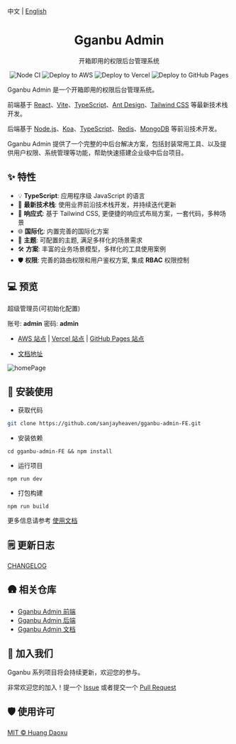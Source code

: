 中文 | [English](./README.md)

<h1 align="center" >Gganbu Admin</h1>

<div align="center">

开箱即用的权限后台管理系统

<!-- [![npm](https://img.shields.io/npm/v/simple-js-export)](https://www.npmjs.com/package/simple-js-export)
![npm](https://img.shields.io/npm/dw/simple-js-export) -->

![Node CI](https://github.com/sanjayheaven/gganbu-admin-FE/workflows/Node%20CI/badge.svg) ![Deploy to AWS](https://github.com/sanjayheaven/gganbu-admin-FE/workflows/Deploy%20to%20AWS/badge.svg) ![Deploy to Vercel](https://github.com/sanjayheaven/gganbu-admin-FE/workflows/Deploy%20to%20Vercel/badge.svg) ![Deploy to GitHub Pages](https://github.com/sanjayheaven/gganbu-admin-FE/workflows/Deploy%20to%20GitHub%20Pages/badge.svg)

</div>

Gganbu Admin 是一个开箱即用的权限后台管理系统。

前端基于 [React](https://reactjs.org/)、[Vite](https://vitejs.dev/)、[TypeScript](https://www.typescriptlang.org/)、[Ant Design](https://ant.design/)、[Tailwind CSS](https://tailwindcss.com/) 等最新技术栈开发。

后端基于 [Node.js](https://nodejs.org/en/)、[Koa](https://koajs.com/)、[TypeScript](https://www.typescriptlang.org/)、[Redis](https://redis.io/)、[MongoDB](https://www.mongodb.com/) 等前沿技术开发。

Gganbu Admin 提供了一个完整的中后台解决方案，包括封装常用工具、以及提供用户权限、系统管理等功能，帮助快速搭建企业级中后台项目。

## ✨ 特性

<!-- 及黑暗主题适配 -->

- 💡 **TypeScript**: 应用程序级 JavaScript 的语言
- 🚀 **最新技术栈**: 使用业界前沿技术栈开发，并持续迭代更新
- 📱 **响应式**: 基于 Tailwind CSS, 更便捷的响应式布局方案，一套代码，多种场景
- 🌐 **国际化**: 内置完善的国际化方案
- 🎨 **主题**: 可配置的主题, 满足多样化的场景需求
- 🛠️ **方案**: 丰富的业务场景模型，多样化的工具使用案例
- 🛡️ **权限**: 完善的路由权限和用户鉴权方案, 集成 **RBAC** 权限控制

## 💻 预览

超级管理员(可初始化配置)

账号: **admin** 密码: **admin**

- <a href="https://sanjay-huang.com" target="_blank">AWS 站点</a> | <a href="https://gganbu-admin-fe.vercel.app" target="_blank">Vercel 站点</a> | <a href="https://sanjayheaven.github.io/gganbu-admin-FE" target="_blank">GitHub Pages 站点</a>

- [文档地址](https://sanjayheaven.github.io/gganbu-admin-docs)

![homePage](https://gganbu-admin.s3.ap-southeast-1.amazonaws.com/homePage.png)

## 🔨 安装使用

- 获取代码

```sh
git clone https://github.com/sanjayheaven/gganbu-admin-FE.git
```

- 安装依赖

```shell
cd gganbu-admin-FE && npm install
```

- 运行项目

```shell
npm run dev
```

- 打包构建

```shell
npm run build
```

更多信息请参考 [使用文档](https://sanjayheaven.github.io/gganbu-admin-docs)

## 🗒️ 更新日志

[CHANGELOG](https://sanjayheaven.github.io/gganbu-admin-FE/blob/main/CHANGELOG.md)

## 🛖 相关仓库

- [Gganbu Admin 前端](http://github.com/sanjayheaven/gganbu-admin-FE)
- [Gganbu Admin 后端](http://github.com/sanjayheaven/gganbu-admin-BE)
- [Gganbu Admin 文档](http://github.com/sanjayheaven/gganbu-admin-docs)

## 🤝 加入我们

Gganbu 系列项目将会持续更新，欢迎您的参与。

非常欢迎您的加入！提一个 [Issue](http://github.com/sanjayheaven/gganbu-admin-FE/issues) 或者提交一个 [Pull Request](http://github.com/sanjayheaven/gganbu-admin-FE/pulls)

## 🛡️ 使用许可

[MIT © Huang Daoxu](https://github.com/sanjayheaven/gganbu-admin-FE/blob/main/LICENSE)
